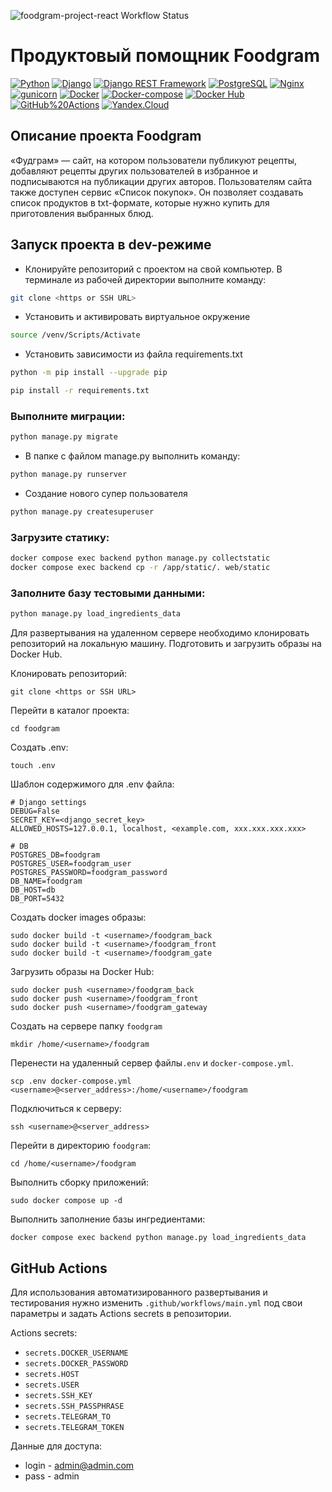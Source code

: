![foodgram-project-react Workflow Status](https://github.com/deyterriy/foodgram-project-react/actions/workflows/main.yml/badge.svg)
# Продуктовый помощник Foodgram 


[![Python](https://img.shields.io/badge/-Python-464646?style=flat&logo=Python&logoColor=56C0C0&color=008080)](https://www.python.org/)
[![Django](https://img.shields.io/badge/-Django-464646?style=flat&logo=Django&logoColor=56C0C0&color=008080)](https://www.djangoproject.com/)
[![Django REST Framework](https://img.shields.io/badge/-Django%20REST%20Framework-464646?style=flat&logo=Django%20REST%20Framework&logoColor=56C0C0&color=008080)](https://www.django-rest-framework.org/)
[![PostgreSQL](https://img.shields.io/badge/-PostgreSQL-464646?style=flat&logo=PostgreSQL&logoColor=56C0C0&color=008080)](https://www.postgresql.org/)
[![Nginx](https://img.shields.io/badge/-NGINX-464646?style=flat&logo=NGINX&logoColor=56C0C0&color=008080)](https://nginx.org/ru/)
[![gunicorn](https://img.shields.io/badge/-gunicorn-464646?style=flat&logo=gunicorn&logoColor=56C0C0&color=008080)](https://gunicorn.org/)
[![Docker](https://img.shields.io/badge/-Docker-464646?style=flat&logo=Docker&logoColor=56C0C0&color=008080)](https://www.docker.com/)
[![Docker-compose](https://img.shields.io/badge/-Docker%20compose-464646?style=flat&logo=Docker&logoColor=56C0C0&color=008080)](https://www.docker.com/)
[![Docker Hub](https://img.shields.io/badge/-Docker%20Hub-464646?style=flat&logo=Docker&logoColor=56C0C0&color=008080)](https://www.docker.com/products/docker-hub)
[![GitHub%20Actions](https://img.shields.io/badge/-GitHub%20Actions-464646?style=flat&logo=GitHub%20actions&logoColor=56C0C0&color=008080)](https://github.com/features/actions)
[![Yandex.Cloud](https://img.shields.io/badge/-Yandex.Cloud-464646?style=flat&logo=Yandex.Cloud&logoColor=56C0C0&color=008080)](https://cloud.yandex.ru/)

## Описание проекта Foodgram
«Фудграм» — сайт, на котором пользователи публикуют рецепты, добавляют 
рецепты других пользователей в избранное и подписываются на публикации других авторов. 
Пользователям сайта также доступен сервис «Список покупок». 
Он позволяет создавать список продуктов в txt-формате, которые нужно купить для приготовления выбранных блюд. 

## Запуск проекта в dev-режиме

- Клонируйте репозиторий с проектом на свой компьютер. В терминале из рабочей директории выполните команду:
```bash
git clone <https or SSH URL>
```

- Установить и активировать виртуальное окружение

```bash
source /venv/Scripts/Activate
```

- Установить зависимости из файла requirements.txt

```bash
python -m pip install --upgrade pip
```
```bash
pip install -r requirements.txt
```

### Выполните миграции:
```bash
python manage.py migrate
```

- В папке с файлом manage.py выполнить команду:
```bash
python manage.py runserver
```

- Создание нового супер пользователя 
```bash
python manage.py createsuperuser
```

### Загрузите статику:
```bash
docker compose exec backend python manage.py collectstatic
docker compose exec backend cp -r /app/static/. web/static
```
### Заполните базу тестовыми данными: 
```bash
python manage.py load_ingredients_data 
```


Для развертывания на удаленном сервере необходимо клонировать репозиторий на 
локальную машину. Подготовить и загрузить образы на Docker Hub.

Клонировать репозиторий:
```shell
git clone <https or SSH URL>
```

Перейти в каталог проекта:
```shell
cd foodgram
```

Создать .env:
```shell
touch .env
```

Шаблон содержимого для .env файла:
```shell
# Django settings
DEBUG=False
SECRET_KEY=<django_secret_key>
ALLOWED_HOSTS=127.0.0.1, localhost, <example.com, xxx.xxx.xxx.xxx>

# DB
POSTGRES_DB=foodgram
POSTGRES_USER=foodgram_user
POSTGRES_PASSWORD=foodgram_password
DB_NAME=foodgram
DB_HOST=db
DB_PORT=5432
```

Создать docker images образы:
```shell
sudo docker build -t <username>/foodgram_back
sudo docker build -t <username>/foodgram_front
sudo docker build -t <username>/foodgram_gate
```

Загрузить образы на Docker Hub:
```shell
sudo docker push <username>/foodgram_back
sudo docker push <username>/foodgram_front
sudo docker push <username>/foodgram_gateway
```

Создать на сервере папку `foodgram` 
```shell
mkdir /home/<username>/foodgram
```

Перенести на удаленный сервер файлы`.env` и `docker-compose.yml`.
```shell
scp .env docker-compose.yml <username>@<server_address>:/home/<username>/foodgram
```

Подключиться к серверу:
```shell
ssh <username>@<server_address>
```

Перейти в директорию `foodgram`:
```shell
cd /home/<username>/foodgram
```

Выполнить сборку приложений:
```shell
sudo docker compose up -d
```

Выполнить заполнение базы ингредиентами:
```shell
docker compose exec backend python manage.py load_ingredients_data
```

## GitHub Actions
Для использования автоматизированного развертывания и тестирования нужно 
изменить `.github/workflows/main.yml` под свои параметры и задать Actions secrets
в репозитории.

Actions secrets:
- `secrets.DOCKER_USERNAME`
- `secrets.DOCKER_PASSWORD`
- `secrets.HOST`
- `secrets.USER`
- `secrets.SSH_KEY`
- `secrets.SSH_PASSPHRASE`
- `secrets.TELEGRAM_TO`
- `secrets.TELEGRAM_TOKEN`

Данные для доступа:
- login - admin@admin.com
- pass - admin